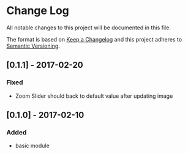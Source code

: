 # Change Log
All notable changes to this project will be documented in this file.

The format is based on [Keep a Changelog](http://keepachangelog.com/)
and this project adheres to [Semantic Versioning](http://semver.org/).

## [0.1.1] - 2017-02-20
### Fixed
- Zoom Slider should back to default value after updating image

## [0.1.0] - 2017-02-10
### Added
- basic module
